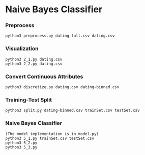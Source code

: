 # Naive Bayes Classifier 
### Preprocess 
``` 
python3 preprocess.py dating-full.csv dating.csv
``` 

### Visualization 
```
python3 2_1.py dating.csv
python3 2_2.py dating.csv
```

### Convert Continuous Attributes 
```
python3 discretize.py dating.csv dating-binned.csv
```

### Training-Test Split 
```
python3 split.py dating-binned.csv trainSet.csv testSet.csv
```

### Naive Bayes Classifier 
```
(The model implementation is in model.py)
python3 5_1.py trainSet.csv testSet.csv
python3 5_2.py 
python3 5_3.py 
```
